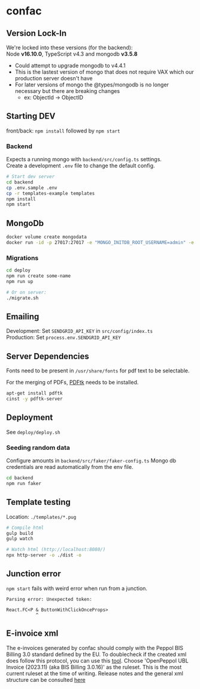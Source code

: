 confac
======

## Version Lock-In

We're locked into these versions (for the backend):  
Node **v16.10.0**, TypeScript v4.3 and mongodb **v3.5.8**  
- Could attempt to upgrade mongodb to v4.4.1
- This is the lastest version of mongo that does not require VAX which our production server doesn't have
- For later versions of mongo the @types/mongodb is no longer necessary but there are breaking changes
  - ex: ObjectId -> ObjectID


## Starting DEV

front/back: `npm install` followed by `npm start`

### Backend

Expects a running mongo with `backend/src/config.ts` settings.  
Create a development `.env` file to change the default config.

```bash
# Start dev server
cd backend
cp .env.sample .env
cp -r templates-example templates
npm install
npm start
```

## MongoDb

```bash
docker volume create mongodata
docker run -id -p 27017:27017 -e "MONGO_INITDB_ROOT_USERNAME=admin" -e "MONGO_INITDB_ROOT_PASSWORD=pwd" -v mongodata:/data/db --name confac-mongo mongo:3.6.3
```

### Migrations

```sh
cd deploy
npm run create some-name
npm run up

# Or on server:
./migrate.sh
```



## Emailing

Development: Set `SENDGRID_API_KEY` in `src/config/index.ts`  
Production: Set `process.env.SENDGRID_API_KEY`  



## Server Dependencies

Fonts need to be present in `/usr/share/fonts` for pdf text to be selectable.

For the merging of PDFs, [PDFtk](https://www.pdflabs.com/tools/pdftk-the-pdf-toolkit/) needs to be installed.

```bash
apt-get install pdftk
cinst -y pdftk-server
```


## Deployment

See `deploy/deploy.sh`


### Seeding random data

Configure amounts in `backend/src/faker/faker-config.ts`
Mongo db credentials are read automatically from the env file.

```sh
cd backend
npm run faker
```


## Template testing


Location: `./templates/*.pug`

```bash
# Compile html
gulp build
gulp watch

# Watch html (http://localhost:8080/)
npx http-server -o ./dist -o
```



## Junction error

`npm start` fails with weird error when run from a junction.

```text
Parsing error: Unexpected token:

React.FC<P & ButtonWithClickOnceProps>
           ^
```

## E-invoice xml

The e-invoices generated by confac should comply with the Peppol BIS Billing 3.0 standard defined by the EU.
To doublecheck if the created xml does follow this protocol, you can use this
[tool](https://ecosio.com/en/peppol-and-xml-document-validator/).
Choose 'OpenPeppol UBL Invoice (2023.11) (aka BIS Billing 3.0.16)' as the ruleset.
This is the most current ruleset at the time of writing.
Release notes and the general xml structure can be consulted [here]( https://docs.peppol.eu/poacc/billing/3.0)  
